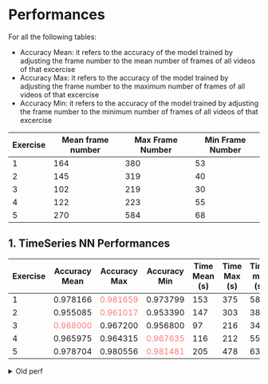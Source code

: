 # Performances
For all the following tables:
* Accuracy Mean: it refers to the accuracy of the model trained by adjusting the frame number to the mean number of frames of all videos of that excercise
* Accuracy Max: it refers to the accuracy of the model trained by adjusting the frame number to the maximum number of frames of all videos of that excercise
* Accuracy Min: it refers to the accuracy of the model trained by adjusting the frame number to the minimum number of frames of all videos of that excercise

|Exercise| Mean frame number | Max Frame Number | Min Frame Number |
|--------|-------------------|------------------|------------------|
| 1      | 164               | 380              | 53               |
| 2      | 145               | 319              | 40               |
| 3      | 102               | 219              | 30               |
| 4      | 122               | 223              | 55               |
| 5      | 270               | 584              | 68               |

## 1. TimeSeries NN Performances
|Exercise|Accuracy Mean| Accuracy Max | Accuracy Min | Time Mean (s) | Time Max (s) | Time min (s) |
|--------|-------------|--------------|--------------|-----------|----------|----------|
| 1      | 0.978166    | <span style="color:#f77">0.981659</span>     | 0.973799     | 153 | 375 | 58 |
| 2      | 0.955085    | <span style="color:#f77">0.961017</span>     | 0.953390     | 147 | 303 | 38 |
| 3      | <span style="color:#f77">0.968000</span>    | 0.967200     | 0.956800     | 97 | 216 | 34 |
| 4      | 0.965975    | 0.964315     | <span style="color:#f77">0.967635</span>      | 116 | 212 | 55 |
| 5      | 0.978704    | 0.980556     | <span style="color:#f77">0.981481</span>     | 205 | 478 | 63 |

<details>
    <summary>Old perf</summary>

1. Videos Neural Network separeted performances

|Exercise|  Target  |Accuracy Mean| Accuracy Max | Accuracy Min |
|--------|----------|-------------|--------------|--------------|
| 1      | Goal     | 0.931709    | 0.921397     | 0.960699     |
| 1      | Width    |     |      |      |
| 1      | Head     |     |      |      |
| 1      | Shoulder |     |      |      |
| 1      | Trunk    |     |      |      |
| 2      | Goal     | 0.915254    | 0.911017     | 0.919492     |
| 2      | Width    | 0.889831    | 0.906780     | 0.923729     |
| 2      | Head     | 0.915254    | 0.911017     | 0.923729     |
| 2      | Shoulder | 0.881356    | 0.885593     | 0.906780     |
| 2      | Trunk    | 0.932203    | 0.936491     | 0.944915     |
| 3      | Goal     | 0.924000    | 0.920000     | 0.920000     |
| 3      | Width    | 0.912000    | 0.916000     | 0.912000     |
| 3      | Head     | 0.976000    | 0.980000     | 0.980000     |
| 3      | Shoulder | 0.976000    | 0.972000     | 0.976000     |
| 3      | Trunk    | 0.944000    | 0.944000     | 0.948000     |
| 4      | Goal     |     |      |      |
| 4      | Width    |     |      |      |
| 4      | Head     |     |      |      |
| 4      | Shoulder |     |      |      |
| 4      | Trunk    |     |      |      |
| 5      | Goal     |     |      |      |
| 5      | Width | 0.925926    |      |      |
| 5      | Head     |     |      |      |
| 5      | Shoulder |     |      |      |
| 5      | Trunk    |     |      |      |
</details>

